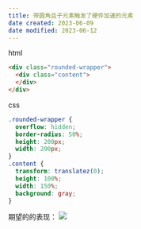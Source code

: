 ```yaml
---
title: 带圆角且子元素触发了硬件加速的元素
date created: 2023-06-09
date modified: 2023-06-12
---
```

html
```html
<div class="rounded-wrapper">
  <div class="content">
  </div>
</div>
```

css
```css
.rounded-wrapper {
  overflow: hidden;
  border-radius: 50%;
  height: 200px;
  width: 200px;
}
.content {
  transform: translatez(0);
  height: 100%;
  width: 150%;
  background: gray;
}

```

 期望的的表现：
 ![](https://vercel-proxy.norah1to.com/proxy/raw.githubusercontent.com/NoraH1to/cdn/master/img/20230609160652.png)
 